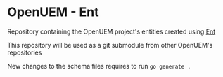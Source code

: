 # OpenUEM - Ent

Repository containing the OpenUEM project's entities created using [Ent](https://entgo.io/)

This repository will be used as a git submodule from other OpenUEM's repositories

New changes to the schema files requires to run `go generate .`
